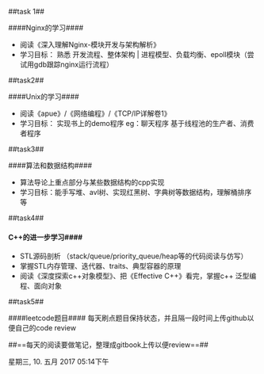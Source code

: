 ##task 1##

####Nginx的学习####

+ 阅读《深入理解Nginx-模块开发与架构解析》
+ 学习目标： 熟悉 开发流程、整体架构 | 进程模型、负载均衡、epoll模块（尝试用gdb跟踪nginx运行流程）

##task2##

####Unix的学习####

+ 阅读《apue》/《网络编程》/《TCP/IP详解卷1》
 + 学习目标： 实现书上的demo程序     eg：聊天程序 基于线程池的生产者、消费者程序
 
##task3##

####算法和数据结构####

+ 算法导论上重点部分与某些数据结构的cpp实现
+ 学习目标：能手写堆、avl树、实现红黑树、字典树等数据结构，理解桶排序等
 
##task4##

#### C++的进一步学习####
+ STL源码剖析 （stack/queue/priority_queue/heap等的代码阅读与仿写）
+ 掌握STL内存管理、迭代器、traits、典型容器的原理
+ 阅读《深度探索c++对象模型》、把《Effective C++》看完，掌握c++ 泛型编程、面向对象

##task5##

####leetcode题目####
每天刷点题目保持状态，并且隔一段时间上传github以便自己的code review

##==每天的阅读要做笔记，整理成gitbook上传以便review==##

星期三, 10. 五月 2017 05:14下午 



